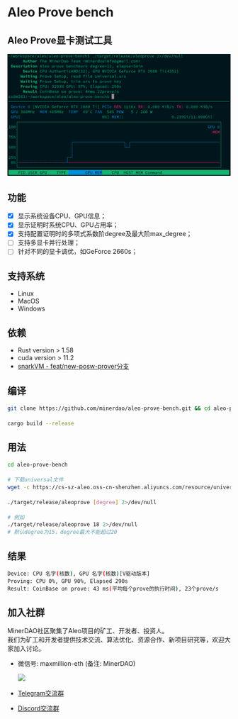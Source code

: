 # Aleo Prove bench

## Aleo Prove显卡测试工具

<img src="./aleo_prove_screenshot.png" alt="Running aleo prove on terminal">

## 功能

- [x] 显示系统设备CPU、GPU信息；
- [x] 显示证明时系统CPU、GPU占用率；
- [x] 支持配置证明时的多项式系数阶degree及最大阶max_degree；
- [ ] 支持多显卡并行处理；
- [ ] 针对不同的显卡调优，如GeForce 2660s；

## 支持系统

- Linux
- MacOS
- Windows

## 依赖

- Rust version > 1.58
- cuda version > 11.2
- [snarkVM - feat/new-posw-prover分支](https://github.com/AleoHQ/snarkVM/tree/feat/new-posw-prover)

## 编译

```bash
git clone https://github.com/minerdao/aleo-prove-bench.git && cd aleo-prove-bench

cargo build --release
```

## 用法

```bash
cd aleo-prove-bench

# 下载universal文件
wget -c https://cs-sz-aleo.oss-cn-shenzhen.aliyuncs.com/resource/universal.srs

./target/release/aleoprove [degree] 2>/dev/null

# 例如
./target/release/aleoprove 18 2>/dev/null
# 默认degree为15，degree最大不能超过20
```

## 结果

```sh
Device: CPU 名字(核数), GPU 名字(核数)[V驱动版本]
Proving: CPU 0%, GPU 90%, Elapsed 290s
Result: CoinBase on prove: 43 ms(平均每个prove的执行时间), 23个prove/s
```

## 加入社群
MinerDAO社区聚集了Aleo项目的矿工、开发者、投资人。  
我们为矿工和开发者提供技术交流、算法优化、资源合作、新项目研究等，欢迎大家加入讨论。

- 微信号: maxmillion-eth (备注: MinerDAO)

  <img src="https://raw.githubusercontent.com/minerdao/posts/master/images/wechat-max.png" width="200">

- [Telegram交流群](https://t.me/joinchat/TOGYnsZ2itA0NGZl)
- [Discord交流群](https://discord.gg/4f3DjmDk7j)

